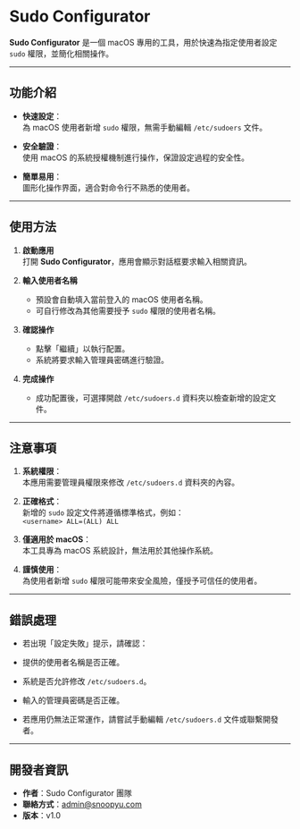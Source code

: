 # Sudo Configurator

**Sudo Configurator** 是一個 macOS 專用的工具，用於快速為指定使用者設定 `sudo` 權限，並簡化相關操作。

---

## 功能介紹

- **快速設定**：  
  為 macOS 使用者新增 `sudo` 權限，無需手動編輯 `/etc/sudoers` 文件。
  
- **安全驗證**：  
  使用 macOS 的系統授權機制進行操作，保證設定過程的安全性。

- **簡單易用**：  
  圖形化操作界面，適合對命令行不熟悉的使用者。

---

## 使用方法

1. **啟動應用**  
   打開 **Sudo Configurator**，應用會顯示對話框要求輸入相關資訊。

2. **輸入使用者名稱**  
   - 預設會自動填入當前登入的 macOS 使用者名稱。
   - 可自行修改為其他需要授予 `sudo` 權限的使用者名稱。

3. **確認操作**  
   - 點擊「繼續」以執行配置。
   - 系統將要求輸入管理員密碼進行驗證。

4. **完成操作**  
   - 成功配置後，可選擇開啟 `/etc/sudoers.d` 資料夾以檢查新增的設定文件。

---

## 注意事項

1. **系統權限**：  
   本應用需要管理員權限來修改 `/etc/sudoers.d` 資料夾的內容。

2. **正確格式**：  
   新增的 `sudo` 設定文件將遵循標準格式，例如：  
   `<username> ALL=(ALL) ALL`

4. **僅適用於 macOS**：  
本工具專為 macOS 系統設計，無法用於其他操作系統。

5. **謹慎使用**：  
為使用者新增 `sudo` 權限可能帶來安全風險，僅授予可信任的使用者。

---

## 錯誤處理

- 若出現「設定失敗」提示，請確認：  
- 提供的使用者名稱是否正確。
- 系統是否允許修改 `/etc/sudoers.d`。
- 輸入的管理員密碼是否正確。

- 若應用仍無法正常運作，請嘗試手動編輯 `/etc/sudoers.d` 文件或聯繫開發者。

---

## 開發者資訊

- **作者**：Sudo Configurator 團隊  
- **聯絡方式**：[admin@snoopyu.com](mailto:admin@snoopyu.com)
- **版本**：v1.0 
